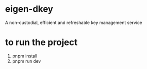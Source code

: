 # eigen-dkey
A  non-custodial,  efficient and  refreshable key management service

# to run the project
1. pnpm install
2. pnpm run dev
